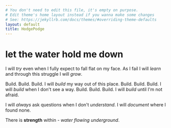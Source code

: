 ```yaml
---
# You don't need to edit this file, it's empty on purpose.
# Edit theme's home layout instead if you wanna make some changes
# See: https://jekyllrb.com/docs/themes/#overriding-theme-defaults
layout: default
title: HodgePodge
---
```

# let the water hold me down
I will _try_ even when I fully expect to fall flat on my face. As I fail I will _learn_ and through this struggle I will _grow_.

Build. Build. Build. I will _build_ my way out of this place. 
Build. Build. Build. I will _build_ when I don't see a way. 
Build. Build. Build. I will _build_ until I'm not afraid.

I will _always_ ask questions when I don't _understand_. I will _document_ where I found none.

There is __strength__ within - _water flowing underground_.